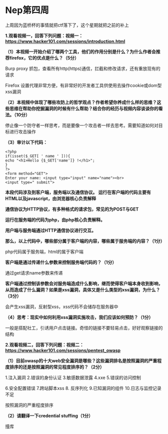 # Nep第四周

上周因为蓝桥杯的事情就把ctf落下了，这个星期就把之前的补上

**1.观看视频一，回答下列问题：视频一：https://www.hacker101.com/sessions/introduction.html**

**（1）本视频一开始介绍了哪两个工具，他们的作用分别是什么？为什么作者会推荐firefox，它的优点是什么？（5分）**

Burp proxy  抓包，查看所有http(https)通信，拦截和修改请求，还有重放现有的请求

Firefox  设置代理非常方便，有非常好的开发者工具供使用去操作cookie或dom型xss漏洞



**（2）本视频中体现了哪些攻防上的哲学观点？作者希望你养成什么样的思维？这些思维在帮助你挖掘漏洞的时候有什么帮助？结合你的经历与视频内容谈谈你的看法。（10分）**

停止像一个防守者一样思考，而是要像一个攻击者一样去思考。需要知道如何对目标进行攻击操作



**（3）审计以下代码：**

```<?php
<?php
if(isset($_GET[ ' name ' ])){
echo "<h1>Hello {$_GET['name']} !</h1>";
}
?>
<form method="GET">
Enter your name: <input type="input" name="name"><br>
<input type=" submit">
```

**本段代码涉及到客户端，服务端以及通信协议。**
**运行在客户端的代码主要有HTML以及javascript，由浏览器核心负责解释**

**通信协议为HTTP协议，有多种格式的请求包，常见的为POST与GET**

**运行在服务端的代码为php，由php核心负责解释。**

**用户端与服务端通过HTTP通信协议进行交互。**

**那么，以上代码中，哪些部分属于客户端的内容，哪些属于服务端的内容？（1分）**

php代码属于服务端，html的属于客户端

**客户端是通过传递什么参数来控制服务端代码的？（1分）**

通过get请求name参数来传递

**客户端通过控制该参数会对服务端造成什么影响，继而使得客户端本身收到影响，从而造成了什么漏洞？如果是xss漏洞，具体又是什么类型的xss漏洞，为什么？（3分）**

会产生xss漏洞，反射型xss，xss代码不会储存在服务器中

**（4）思考：现实中如何利用xss漏洞实施攻击，我们应该如何预防？（1分）**

一般是搭配社工，引诱用户点击链接。奇怪的链接不要轻易点击，好好观察链接的结构



**2.观看视频二，回答下列问题：视频二：https://www.hacker101.com/sessions/pentest_owasp** 

**（1）目前owasp的十大web安全漏洞是哪些？这些漏洞排名是按照漏洞的严重程度排序的还是按照漏洞的常见程度排序的？（2分）**

1.注入漏洞 			2.错误的身份认证 	3.敏感数据泄露 	4.xxe 	                         5.错误的访问控制

6.安全配置错误	 7.跨站脚本xss 		  8. 反序列化            9.已知漏洞的组件       10.日志与监控记录不足

按照漏洞的严重程度排序

**（2）请翻译一下credential stuffing（1分）**

撞库
